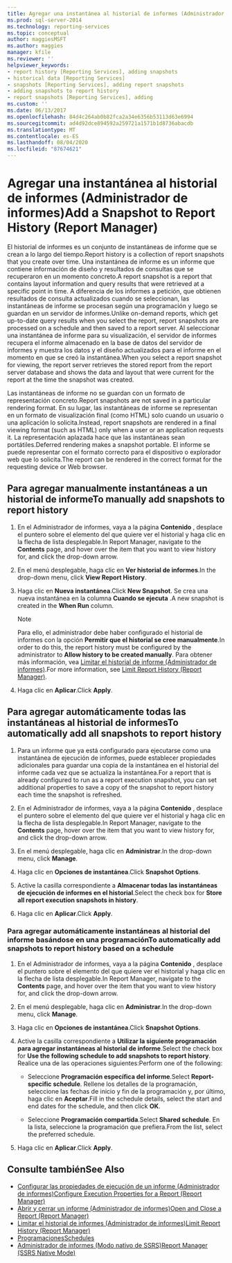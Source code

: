 ```yaml
---
title: Agregar una instantánea al historial de informes (Administrador de informes) | Microsoft Docs
ms.prod: sql-server-2014
ms.technology: reporting-services
ms.topic: conceptual
author: maggiesMSFT
ms.author: maggies
manager: kfile
ms.reviewer: ''
helpviewer_keywords:
- report history [Reporting Services], adding snapshots
- historical data [Reporting Services]
- snapshots [Reporting Services], adding report snapshots
- adding snapshots to report history
- report snapshots [Reporting Services], adding
ms.custom: ''
ms.date: 06/13/2017
ms.openlocfilehash: 84d4c264ab0b82fca2a34e6356b53113d63e6994
ms.sourcegitcommit: ad4d92dce894592a259721a1571b1d8736abacdb
ms.translationtype: MT
ms.contentlocale: es-ES
ms.lasthandoff: 08/04/2020
ms.locfileid: "87674621"
---
```

# <a name="add-a-snapshot-to-report-history-report-manager"></a><span data-ttu-id="73bc4-102">Agregar una instantánea al historial de informes (Administrador de informes)</span><span class="sxs-lookup"><span data-stu-id="73bc4-102">Add a Snapshot to Report History (Report Manager)</span></span>

<span data-ttu-id="73bc4-103">El historial de informes es un conjunto de instantáneas de informe que se crean a lo largo del tiempo.</span><span class="sxs-lookup"><span data-stu-id="73bc4-103">Report history is a collection of report snapshots that you create over time.</span></span> <span data-ttu-id="73bc4-104">Una instantánea de informe es un informe que contiene información de diseño y resultados de consultas que se recuperaron en un momento concreto.</span><span class="sxs-lookup"><span data-stu-id="73bc4-104">A report snapshot is a report that contains layout information and query results that were retrieved at a specific point in time.</span></span> <span data-ttu-id="73bc4-105">A diferencia de los informes a petición, que obtienen resultados de consulta actualizados cuando se seleccionan, las instantáneas de informe se procesan según una programación y luego se guardan en un servidor de informes.</span><span class="sxs-lookup"><span data-stu-id="73bc4-105">Unlike on-demand reports, which get up-to-date query results when you select the report, report snapshots are processed on a schedule and then saved to a report server.</span></span> <span data-ttu-id="73bc4-106">Al seleccionar una instantánea de informe para su visualización, el servidor de informes recupera el informe almacenado en la base de datos del servidor de informes y muestra los datos y el diseño actualizados para el informe en el momento en que se creó la instantánea.</span><span class="sxs-lookup"><span data-stu-id="73bc4-106">When you select a report snapshot for viewing, the report server retrieves the stored report from the report server database and shows the data and layout that were current for the report at the time the snapshot was created.</span></span>  
  
<span data-ttu-id="73bc4-107">Las instantáneas de informe no se guardan con un formato de representación concreto.</span><span class="sxs-lookup"><span data-stu-id="73bc4-107">Report snapshots are not saved in a particular rendering format.</span></span> <span data-ttu-id="73bc4-108">En su lugar, las instantáneas de informe se representan en un formato de visualización final (como HTML) solo cuando un usuario o una aplicación lo solicita.</span><span class="sxs-lookup"><span data-stu-id="73bc4-108">Instead, report snapshots are rendered in a final viewing format (such as HTML) only when a user or an application requests it.</span></span> <span data-ttu-id="73bc4-109">La representación aplazada hace que las instantáneas sean portátiles.</span><span class="sxs-lookup"><span data-stu-id="73bc4-109">Deferred rendering makes a snapshot portable.</span></span> <span data-ttu-id="73bc4-110">El informe se puede representar con el formato correcto para el dispositivo o explorador web que lo solicita.</span><span class="sxs-lookup"><span data-stu-id="73bc4-110">The report can be rendered in the correct format for the requesting device or Web browser.</span></span>  
  
## <a name="to-manually-add-snapshots-to-report-history"></a><span data-ttu-id="73bc4-111">Para agregar manualmente instantáneas a un historial de informe</span><span class="sxs-lookup"><span data-stu-id="73bc4-111">To manually add snapshots to report history</span></span>

1. <span data-ttu-id="73bc4-112">En el Administrador de informes, vaya a la página **Contenido** , desplace el puntero sobre el elemento del que quiere ver el historial y haga clic en la flecha de lista desplegable.</span><span class="sxs-lookup"><span data-stu-id="73bc4-112">In Report Manager, navigate to the **Contents** page, and hover over the item that you want to view history for, and click the drop-down arrow.</span></span>
  
2. <span data-ttu-id="73bc4-113">En el menú desplegable, haga clic en **Ver historial de informes**.</span><span class="sxs-lookup"><span data-stu-id="73bc4-113">In the drop-down menu, click **View Report History**.</span></span>  
  
3. <span data-ttu-id="73bc4-114">Haga clic en **Nueva instantánea**.</span><span class="sxs-lookup"><span data-stu-id="73bc4-114">Click **New Snapshot**.</span></span> <span data-ttu-id="73bc4-115">Se crea una nueva instantánea en la columna **Cuando se ejecuta** .</span><span class="sxs-lookup"><span data-stu-id="73bc4-115">A new snapshot is created in the **When Run** column.</span></span>  
  
    > [!NOTE]
    > <span data-ttu-id="73bc4-116">Para ello, el administrador debe haber configurado el historial de informes con la opción **Permitir que el historial se cree manualmente**.</span><span class="sxs-lookup"><span data-stu-id="73bc4-116">In order to do this, the report history must be configured by the administrator to **Allow history to be created manually**.</span></span> <span data-ttu-id="73bc4-117">Para obtener más información, vea [Limitar el historial de informe &#40;Administrador de informes&#41;](../reports/limit-report-history-report-manager.md).</span><span class="sxs-lookup"><span data-stu-id="73bc4-117">For more information, see [Limit Report History &#40;Report Manager&#41;](../reports/limit-report-history-report-manager.md).</span></span>

4. <span data-ttu-id="73bc4-118">Haga clic en **Aplicar**.</span><span class="sxs-lookup"><span data-stu-id="73bc4-118">Click **Apply**.</span></span>

## <a name="to-automatically-add-all-snapshots-to-report-history"></a><span data-ttu-id="73bc4-119">Para agregar automáticamente todas las instantáneas al historial de informes</span><span class="sxs-lookup"><span data-stu-id="73bc4-119">To automatically add all snapshots to report history</span></span>  
  
1. <span data-ttu-id="73bc4-120">Para un informe que ya está configurado para ejecutarse como una instantánea de ejecución de informes, puede establecer propiedades adicionales para guardar una copia de la instantánea en el historial del informe cada vez que se actualiza la instantánea.</span><span class="sxs-lookup"><span data-stu-id="73bc4-120">For a report that is already configured to run as a report execution snapshot, you can set additional properties to save a copy of the snapshot to report history each time the snapshot is refreshed.</span></span>  
  
2. <span data-ttu-id="73bc4-121">En el Administrador de informes, vaya a la página **Contenido** , desplace el puntero sobre el elemento del que quiere ver el historial y haga clic en la flecha de lista desplegable.</span><span class="sxs-lookup"><span data-stu-id="73bc4-121">In Report Manager, navigate to the **Contents** page, hover over the item that you want to view history for, and click the drop-down arrow.</span></span>  
  
3. <span data-ttu-id="73bc4-122">En el menú desplegable, haga clic en **Administrar**.</span><span class="sxs-lookup"><span data-stu-id="73bc4-122">In the drop-down menu, click **Manage**.</span></span>  
  
4. <span data-ttu-id="73bc4-123">Haga clic en **Opciones de instantánea**.</span><span class="sxs-lookup"><span data-stu-id="73bc4-123">Click **Snapshot Options**.</span></span>  
  
5. <span data-ttu-id="73bc4-124">Active la casilla correspondiente a **Almacenar todas las instantáneas de ejecución de informes en el historial**.</span><span class="sxs-lookup"><span data-stu-id="73bc4-124">Select the check box for **Store all report execution snapshots in history**.</span></span>  
  
6. <span data-ttu-id="73bc4-125">Haga clic en **Aplicar**.</span><span class="sxs-lookup"><span data-stu-id="73bc4-125">Click **Apply**.</span></span>  
  
### <a name="to-automatically-add-snapshots-to-report-history-based-on-a-schedule"></a><span data-ttu-id="73bc4-126">Para agregar automáticamente instantáneas al historial del informe basándose en una programación</span><span class="sxs-lookup"><span data-stu-id="73bc4-126">To automatically add snapshots to report history based on a schedule</span></span>  
  
1. <span data-ttu-id="73bc4-127">En el Administrador de informes, vaya a la página **Contenido** , desplace el puntero sobre el elemento del que quiere ver el historial y haga clic en la flecha de lista desplegable.</span><span class="sxs-lookup"><span data-stu-id="73bc4-127">In Report Manager, navigate to the **Contents** page, and hover over the item that you want to view history for, and click the drop-down arrow.</span></span>  
  
2. <span data-ttu-id="73bc4-128">En el menú desplegable, haga clic en **Administrar**.</span><span class="sxs-lookup"><span data-stu-id="73bc4-128">In the drop-down menu, click **Manage**.</span></span>  
  
3. <span data-ttu-id="73bc4-129">Haga clic en **Opciones de instantánea**.</span><span class="sxs-lookup"><span data-stu-id="73bc4-129">Click **Snapshot Options**.</span></span>  
  
4. <span data-ttu-id="73bc4-130">Active la casilla correspondiente a **Utilizar la siguiente programación para agregar instantáneas al historial de informe**.</span><span class="sxs-lookup"><span data-stu-id="73bc4-130">Select the check box for **Use the following schedule to add snapshots to report history**.</span></span> <span data-ttu-id="73bc4-131">Realice una de las operaciones siguientes:</span><span class="sxs-lookup"><span data-stu-id="73bc4-131">Perform one of the following:</span></span>  
  
    - <span data-ttu-id="73bc4-132">Seleccione **Programación específica del informe**.</span><span class="sxs-lookup"><span data-stu-id="73bc4-132">Select **Report-specific schedule**.</span></span> <span data-ttu-id="73bc4-133">Rellene los detalles de la programación, seleccione las fechas de inicio y fin de la programación y, por último, haga clic en **Aceptar**.</span><span class="sxs-lookup"><span data-stu-id="73bc4-133">Fill in the schedule details, select the start and end dates for the schedule, and then click **OK**.</span></span>  
  
    - <span data-ttu-id="73bc4-134">Seleccione **Programación compartida**.</span><span class="sxs-lookup"><span data-stu-id="73bc4-134">Select **Shared schedule**.</span></span> <span data-ttu-id="73bc4-135">En la lista, seleccione la programación que prefiera.</span><span class="sxs-lookup"><span data-stu-id="73bc4-135">From the list, select the preferred schedule.</span></span>  
  
5. <span data-ttu-id="73bc4-136">Haga clic en **Aplicar**.</span><span class="sxs-lookup"><span data-stu-id="73bc4-136">Click **Apply**.</span></span>  
  
## <a name="see-also"></a><span data-ttu-id="73bc4-137">Consulte también</span><span class="sxs-lookup"><span data-stu-id="73bc4-137">See Also</span></span>

- [<span data-ttu-id="73bc4-138">Configurar las propiedades de ejecución de un informe &#40;Administrador de informes&#41;</span><span class="sxs-lookup"><span data-stu-id="73bc4-138">Configure Execution Properties for a Report  &#40;Report Manager&#41;</span></span>](../reports/configure-execution-properties-for-a-report-report-manager.md)
- [<span data-ttu-id="73bc4-139">Abrir y cerrar un informe &#40;Administrador de informes&#41;</span><span class="sxs-lookup"><span data-stu-id="73bc4-139">Open and Close a Report &#40;Report Manager&#41;</span></span>](../reports/open-and-close-a-report-report-manager.md)
- [<span data-ttu-id="73bc4-140">Limitar el historial de informes &#40;Administrador de informes&#41;</span><span class="sxs-lookup"><span data-stu-id="73bc4-140">Limit Report History &#40;Report Manager&#41;</span></span>](../reports/limit-report-history-report-manager.md)
- [<span data-ttu-id="73bc4-141">Programaciones</span><span class="sxs-lookup"><span data-stu-id="73bc4-141">Schedules</span></span>](../subscriptions/schedules.md)   
- [<span data-ttu-id="73bc4-142">Administrador de informes &#40;Modo nativo de SSRS&#41;</span><span class="sxs-lookup"><span data-stu-id="73bc4-142">Report Manager  &#40;SSRS Native Mode&#41;</span></span>](../report-manager-ssrs-native-mode.md)
